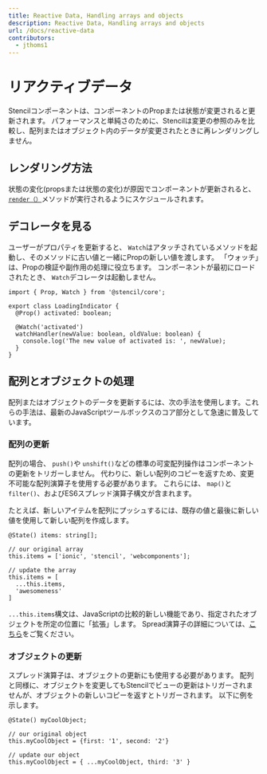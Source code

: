 ```yaml
---
title: Reactive Data, Handling arrays and objects
description: Reactive Data, Handling arrays and objects
url: /docs/reactive-data
contributors:
  - jthoms1
---
```


# リアクティブデータ

Stencilコンポーネントは、コンポーネントのPropまたは状態が変更されると更新されます。 パフォーマンスと単純さのために、Stencilは変更の参照のみを比較し、配列またはオブジェクト内のデータが変更されたときに再レンダリングしません。

## レンダリング方法

状態の変化(propsまたは状態の変化)が原因でコンポーネントが更新されると、[`render（）`](templating-jsx)メソッドが実行されるようにスケジュールされます。


## デコレータを見る

ユーザーがプロパティを更新すると、 `Watch`はアタッチされているメソッドを起動し、そのメソッドに古い値と一緒にPropの新しい値を渡します。 「ウォッチ」は、Propの検証や副作用の処理に役立ちます。 コンポーネントが最初にロードされたとき、 `Watch`デコレータは起動しません。


```tsx
import { Prop, Watch } from '@stencil/core';

export class LoadingIndicator {
  @Prop() activated: boolean;

  @Watch('activated')
  watchHandler(newValue: boolean, oldValue: boolean) {
    console.log('The new value of activated is: ', newValue);
  }
}
```


## 配列とオブジェクトの処理

配列またはオブジェクトのデータを更新するには、次の手法を使用します。これらの手法は、最新のJavaScriptツールボックスのコア部分として急速に普及しています。

### 配列の更新

配列の場合、 `push()`や `unshift()`などの標準の可変配列操作はコンポーネントの更新をトリガーしません。 代わりに、新しい配列のコピーを返すため、変更不可能な配列演算子を使用する必要があります。 これらには、 `map()`と `filter()`、およびES6スプレッド演算子構文が含まれます。

たとえば、新しいアイテムを配列にプッシュするには、既存の値と最後に新しい値を使用して新しい配列を作成します。

```tsx
@State() items: string[];

// our original array
this.items = ['ionic', 'stencil', 'webcomponents'];

// update the array
this.items = [
  ...this.items,
  'awesomeness'
]
```


`...this.items`構文は、JavaScriptの比較的新しい機能であり、指定されたオブジェクトを所定の位置に「拡張」します。 Spread演算子の詳細については、[こちら](https://developer.mozilla.org/en-US/docs/Web/JavaScript/Reference/Operators/Spread_operator)をご覧ください。

### オブジェクトの更新

スプレッド演算子は、オブジェクトの更新にも使用する必要があります。 配列と同様に、オブジェクトを変更してもStencilでビューの更新はトリガーされませんが、オブジェクトの新しいコピーを返すとトリガーされます。 以下に例を示します。

```tsx
@State() myCoolObject;

// our original object
this.myCoolObject = {first: '1', second: '2'}

// update our object
this.myCoolObject = { ...myCoolObject, third: '3' }
```
